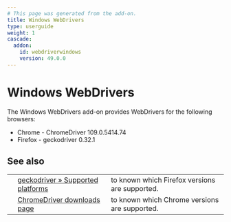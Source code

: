 ```yaml
---
# This page was generated from the add-on.
title: Windows WebDrivers
type: userguide
weight: 1
cascade:
  addon:
    id: webdriverwindows
    version: 49.0.0
---
```


# Windows WebDrivers

The Windows WebDrivers add-on provides WebDrivers for the following browsers:

* Chrome - ChromeDriver 109.0.5414.74
* Firefox - geckodriver 0.32.1

## See also

|   |                                                                                                                           |                                                |
|---|---------------------------------------------------------------------------------------------------------------------------|------------------------------------------------|
|   | [geckodriver » Supported platforms](https://firefox-source-docs.mozilla.org/testing/geckodriver/geckodriver/Support.html) | to known which Firefox versions are supported. |
|   | [ChromeDriver downloads page](https://chromedriver.chromium.org/downloads)                                                | to known which Chrome versions are supported.  |
